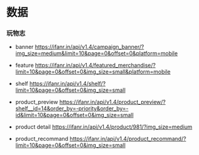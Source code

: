 # 数据

### 玩物志

- banner
  https://ifanr.in/api/v1.4/campaign_banner/?img_size=medium&limit=10&page=0&offset=0&platform=mobile

- feature
  https://ifanr.in/api/v1.4/featured_merchandise/?limit=10&page=0&offset=0&img_size=small&platform=mobile

- shelf
  https://ifanr.in/api/v1.4/shelf/?limit=10&page=0&offset=0&img_size=small

- product_preview
  https://ifanr.in/api/v1.4/product_preview/?shelf__id=14&order_by=-priority&order_by=-id&limit=10&page=0&offset=0&img_size=small

- product detail
  https://ifanr.in/api/v1.4/product/981/?img_size=medium

- product_recommand
  https://ifanr.in/api/v1.4/product_recommand/?limit=10&page=0&offset=0&img_size=small